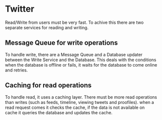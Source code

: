 # Twitter

Read/Write from users must be very fast. To achive this there are two separate services for reading and writing.


## Message Queue for write operations

To handle write, there are a Message Queue and a Database updater between the Write Service and the Database.
This deals with the conditions when the database is offline or fails, it waits for the database to come online and retries.

## Caching for read operations

To handle read, it uses a caching layer. There must be more read operations than writes (such as feeds, timeline, viewing tweets and proofiles).
when a read request comes it checks the cache, if the data is not available on cache it queries the database and updates the cache.
